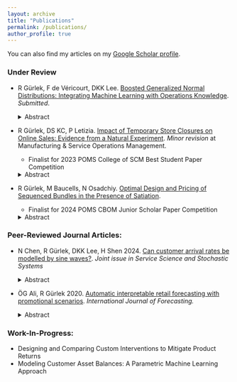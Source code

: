 ```yaml
---
layout: archive
title: "Publications"
permalink: /publications/
author_profile: true
---
```


You can also find my articles on my [Google Scholar profile](https://scholar.google.com.tr/citations?user=DQBndrcAAAAJ&hl=en).

### Under Review
- R Gürlek, F de Véricourt, DKK Lee. [Boosted Generalized Normal Distributions: Integrating Machine Learning with Operations Knowledge](https://papers.ssrn.com/sol3/papers.cfm?abstract_id=4906838). *Submitted*.
	<details><summary> Abstract </summary> <br> Applications of machine learning (ML) techniques to operational settings often face two challenges: i) ML methods mostly provide point predictions whereas many operational problems require distributional information; and ii) They typically do not incorporate the extensive body of knowledge in the operations literature, particularly the theoretical and empirical findings that characterize specific distributions. We introduce a novel and rigorous methodology, the Boosted Generalized Normal Distribution ( <em>b</em>GND), to address these challenges. The Generalized Normal Distribution (GND) encompasses a wide range of parametric distributions commonly encountered in operations, and  <em>b</em>GND leverages gradient boosting with tree learners to flexibly estimate the parameters of the GND as functions of covariates. We establish  <em>b</em>GND's statistical consistency, thereby extending this key property to special cases studied in the ML literature that lacked such guarantees. Using data from a large academic emergency department in the United States, we show that the distributional forecasting of patient wait and service times can be meaningfully improved by leveraging findings from the healthcare operations literature. Specifically,  <em>b</em>GND performs 6% and 9% better than the distribution-agnostic ML benchmark used to forecast wait and service times respectively. Further analysis suggests that these improvements translate into a 9% increase in patient satisfaction and a 4% reduction in mortality for myocardial infarction patients. Our work underscores the importance of integrating ML with operations knowledge to enhance distributional forecasts. </details>

- R Gürlek, DS KC, P Letizia. [Impact of Temporary Store Closures on Online Sales: Evidence from a Natural Experiment](https://papers.ssrn.com/sol3/papers.cfm?abstract_id=4245832). *Minor revision* at Manufacturing & Service Operations Management.
	- Finalist for 2023 POMS College of SCM Best Student Paper Competition
   <details><summary> Abstract </summary> <br> <b>Problem definition:</b> This paper examines the impact of retail store closures on omnichannel sales and consumer shopping behavior in the context of the COVID-19 pandemic. To explain the likelihood of store closure, we develop a novel instrumental variable motivated by varying geopolitical responses across the US to the pandemic. <br><b>Methodology/Results:</b> Using data from a luxury fashion retailer, we find that when a store is closed, the volume of online orders originating from its location increases by 24%. Furthermore, when the retailer closes 10% of its stores, the omnichannel total sales (offline + online) decrease by 5.5%. Notably, our findings indicate that the online channel enables the retailer to recover 11% of offline sales that would have otherwise been lost due to store closures. We also show that compared to existing e-shoppers, new e-shoppers are more likely to order popular product models in an effort to mitigate the heightened mismatch risk associated with online transactions. For new e-shoppers, the likelihood of ordering a popular model stands at 70%, whereas it is 45% for existing online consumers. Additionally, the conservative behavior of favoring popular models reduces the likelihood of returns by new e-shoppers. <br><b>Managerial implications:</b> Even for luxury apparel often associated with in-store purchases requiring “touch and feel” and customer tryout, the option to purchase online proves immensely valuable. The tendency of new e-shoppers to limit product mismatch risk by choosing popular products may create an opportunity for retailers to strategically target these inexperienced online customers with advertisements, product promotions, or virtual fitting rooms, all geared toward reducing online shopping risk of product mismatch. </details>

- R Gürlek, M Baucells, N Osadchiy. [Optimal Design and Pricing of Sequenced Bundles in the Presence of Satiation](https://papers.ssrn.com/sol3/papers.cfm?abstract_id=4648305). 
	- Finalist for 2024 POMS CBOM Junior Scholar Paper Competition 
   <details><summary> Abstract </summary> <br> <b>Problem definition:</b> Sequencing of consumption has significant implications for enjoyment of experiential goods and derived ex-post utility due to psychological and physiological effects, such as satiation, habituation, or memory decay. In this paper, we examine the effect of consumption sequencing on ex-ante valuations of bundles, with the goal of increasing consumer surplus and revenue. <br> <b>Methodology/results:</b> We conduct a lab experiment to elicit preferences and willingness to pay for three bundles of goods consisting of two high (H) type products and one low (L) type product that vary only in the position of low type product. We find that consistent with the satiation model, 53% of subjects prefer the HLH sequence, placing an approximately 2.7% greater ex-ante valuation over the second-best LHH sequence. The LHH sequence is optimal under the acclimation, and memory decay model and preferred by 31% of subjects. The front-loaded HHL sequence, optimal under the discounted expected utility model, is preferred by 16% of subjects. We estimate the parameters of the satiation model and find that satiation effects are significant with a half-life of 17 hours. <br> <b>Managerial implications:</b> Using the calibrated satiation model, we optimize consumption for each period and find that, compared to a bundle with equal consumption in each period, the optimal bundle has a greater selling probability and achieves a revenue lift in excess of 4.5%. </details>

### Peer-Reviewed Journal Articles:
- N Chen, R Gürlek, DKK Lee, H Shen 2024. [Can customer arrival rates be modelled by sine waves?](https://pubsonline.informs.org/doi/full/10.1287/serv.2022.0045). *Joint issue in Service Science and Stochastic Systems*
   <details><summary> Abstract </summary> <br> Customer arrival patterns observed in the real world typically exhibit strong seasonal effects. It is therefore natural to ask, can a nonhomogeneous Poisson process (NHPP) with a rate function that is the simple sum of sinusoids provide an adequate description of reality? If so, how can the sinusoidal NHPP be used to improve the performance of service systems? We empirically validate that the sinusoidal NHPP is consistent with arrival data from two settings of great interest in service operations: patient arrivals to an emergency department and customer calls to a bank call centre. This finding provides rigorous justification for the use of the sinusoidal NHPP assumption in many existing queuing models. We also clarify why a sinusoidal NHPP model is more suitable than the standard NHPP when the underlying arrival pattern is aperiodic (e.g., does not follow a weekly cycle). This is illustrated using data from a car dealership and also via a naturalistic staffing simulation based on the call centre. On the other hand, if the arrival pattern is periodic, we explain why both models should perform comparably. Even then, the sinusoidal NHPP is still necessary for managers to use to verify that the arrival pattern is indeed periodic, a step that is seldom performed in applications. Code for fitting the sinusoidal NHPP to data is provided on GitHub. </details>

- ÖG Ali, R Gürlek 2020. [Automatic interpretable retail forecasting with promotional scenarios](https://www.sciencedirect.com/science/article/abs/pii/S0169207020300200). *International Journal of Forecasting.*
   <details><summary> Abstract </summary> <br> Budgeting and planning processes require medium-term sales forecasts with marketing scenarios. The complexity in modern retailing necessitates consistent, automatic forecasting and insight generation. Remedies to the high dimensionality problem have drawbacks; black box machine learning methods require voluminous data and lack insights, while regularization may bias causal estimates in interpretable models. <br> The proposed FAIR (Fully Automatic Interpretable Retail Forecasting) method supports the retail planning process with multi-step-ahead category-store level forecasts, scenario evaluations, and insights. It considers category-store-specific seasonality, focal- and cross-category marketing, and adaptive base sales while dealing with regularization-induced confounding. <br> We show, with three chains from the IRI dataset involving 30 categories, that regularization-induced confounding decreases forecast accuracy. By including focal- and cross-category marketing, as well as random disturbances, forecast accuracy is increased. FAIR is more accurate than the black box machine learning method Boosted Trees and other benchmarks while also providing insights that are in line with the marketing literature. </details>

### Work-In-Progress:
- Designing and Comparing Custom Interventions to Mitigate Product Returns
- Modeling Customer Asset Balances: A Parametric Machine Learning Approach
